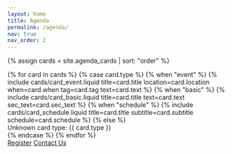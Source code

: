 ```yaml
---
layout: home
title: Agenda
permalink: /agenda/
nav: true
nav_order: 2
---
```


{% assign cards = site.agenda_cards | sort: "order" %}

<section class="card-grid">
  {% for card in cards %}
    {% case card.type %}
      {% when "event" %}
        {% include cards/card_event.liquid
          title=card.title
          location=card.location
          when=card.when
          tag=card.tag
          text=card.text %}
      {% when "basic" %}
        {% include cards/card_basic.liquid
          title=card.title
          text=card.text
          sec_text=card.sec_text %}
      {% when "schedule" %}
        {% include cards/card_schedule.liquid
          title=card.title
          subtitle=card.subtitle
          schedule=card.schedule %}
      {% else %}
        <div class="card">Unknown card type: {{ card.type }}</div>
    {% endcase %}
  {% endfor %}
  <div class="page-buttons">
      <a href="https://forms.gle/3fAafWCyVxya5jf6A" class="btn primary">Register</a>
      <a href="https://forms.gle/hJ5BtdgpaFLxFvap6" class="btn secondary">Contact Us</a>
  </div>
</section>